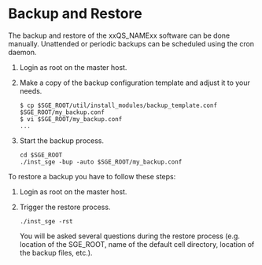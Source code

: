 # Backup and Restore 

The backup and restore of the xxQS_NAMExx software can be done manually. Unattended or periodic backups can be scheduled using the cron daemon. 

1. Login as root on the master host.

2. Make a copy of the backup configuration template and adjust it to your needs.

   ```
   $ cp $SGE_ROOT/util/install_modules/backup_template.conf $SGE_ROOT/my_backup.conf
   $ vi $SGE_ROOT/my_backup.conf
   ...
   ```
   
3. Start the backup process.

   ```
   cd $SGE_ROOT
   ./inst_sge -bup -auto $SGE_ROOT/my_backup.conf
   ```
   
To restore a backup you have to follow these steps:

1. Login as root on the master host.

2. Trigger the restore process.

   ```
   ./inst_sge -rst
   ```
   
   You will be asked several questions during the restore process (e.g. location of the SGE_ROOT, name of the default cell directory, location of the backup files, etc.).

[//]: # (Eeach file has to end with two empty lines)

